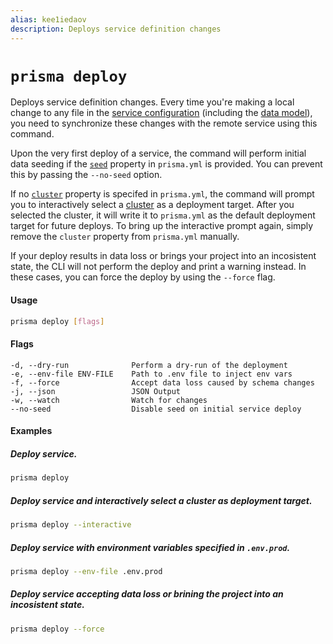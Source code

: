 ```yaml
---
alias: kee1iedaov
description: Deploys service definition changes
---
```


# `prisma deploy`

Deploys service definition changes. Every time you're making a local change to any file in the [service configuration](!alias-ieshoo5ohm) (including the [data model](!alias-eiroozae8u)), you need to synchronize these changes with the remote service using this command.

Upon the very first deploy of a service, the command will perform initial data seeding if the [`seed`](!alias-ufeshusai8#seed-optional) property in `prisma.yml` is provided. You can prevent this by passing the `--no-seed` option.

If no [`cluster`](!alias-ufeshusai8#cluster-optional) property is specifed in `prisma.yml`, the command will prompt you to interactively select a [cluster](!alias-eu2ood0she) as a deployment target. After you selected the cluster, it will write it to `prisma.yml` as the default deployment target for future deploys. To bring up the interactive prompt again, simply remove the `cluster` property from `prisma.yml` manually.

If your deploy results in data loss or brings your project into an incosistent state, the CLI will not perform the deploy and print a warning instead. In these cases, you can force the deploy by using the `--force` flag. 

<!-- If no [`cluster`](!alias-ufeshusai8#cluster-optional) property is specifed in `prisma.yml`, the command will prompt you to interactively select a [cluster](!alias-eu2ood0she) as a deployment target. After you selected the cluster, it will write it to `prisma.yml` as the default deployment target for future deploys. To bring up the interactive prompt again, either remove the `cluster` property manually or pass the `--interactive` option to the command. -->

#### Usage

```sh
prisma deploy [flags]
```

#### Flags

```
-d, --dry-run              Perform a dry-run of the deployment
-e, --env-file ENV-FILE    Path to .env file to inject env vars
-f, --force                Accept data loss caused by schema changes
-j, --json                 JSON Output
-w, --watch                Watch for changes
--no-seed                  Disable seed on initial service deploy
```

<!--

```
-d, --dry-run              Perform a dry-run of the deployment
-e, --env-file ENV-FILE    Path to .env file to inject env vars
-f, --force                Accept data loss caused by schema changes
-i, --interactive          Force interactive mode to select the cluster
-j, --json                 JSON Output
-w, --watch                Watch for changes
--no-seed                  Disable seed on initial service deploy
```

-->

#### Examples

##### Deploy service.

```sh
prisma deploy
```

##### Deploy service and interactively select a cluster as deployment target.

```sh
prisma deploy --interactive
```

##### Deploy service with environment variables specified in `.env.prod`.

```sh
prisma deploy --env-file .env.prod
```

##### Deploy service accepting data loss or brining the project into an incosistent state.

```sh
prisma deploy --force
```
